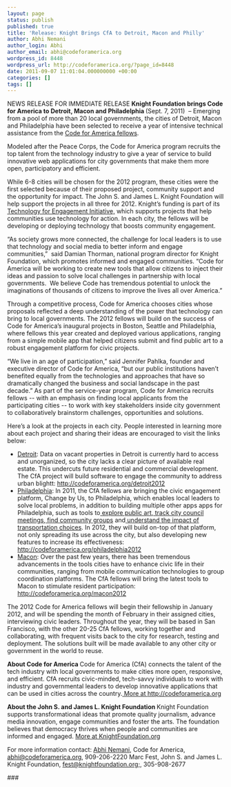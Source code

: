 ```yaml
---
layout: page
status: publish
published: true
title: 'Release: Knight Brings CfA to Detroit, Macon and Philly'
author: Abhi Nemani
author_login: Abhi
author_email: abhi@codeforamerica.org
wordpress_id: 8448
wordpress_url: http://codeforamerica.org/?page_id=8448
date: 2011-09-07 11:01:04.000000000 +00:00
categories: []
tags: []
---
```

NEWS RELEASE FOR IMMEDIATE RELEASE
<strong>Knight Foundation brings Code for America to Detroit, Macon and Philadelphia
</strong>
(Sept. 7, 2011)  – Emerging from a pool of more than 20 local governments, the cities of Detroit, Macon and Philadelphia have been selected to receive a year of intensive technical assistance from the <a href="http://codeforamerica.org/">Code for America fellows</a>.

Modeled after the Peace Corps, the Code for America program recruits the top talent from the technology industry to give a year of service to build innovative web applications for city governments that make them more open, participatory and efficient.

While 6-8 cities will be chosen for the 2012 program, these cities were the first selected because of their proposed project, community support and the opportunity for impact. The John S. and James L. Knight Foundation will help support the projects in all three for 2012. Knight’s funding is part of its<a href="http://www.technologyforengagement.org/"> Technology for Engagement Initiative,</a> which supports projects that help communities use technology for action. In each city, the fellows will be developing or deploying technology that boosts community engagement.

“As society grows more connected, the challenge for local leaders is to use that technology and social media to better inform and engage communities,”  said Damian Thorman, national program director for Knight Foundation, which promotes informed and engaged communities. “Code for America will be working to create new tools that allow citizens to inject their ideas and passion to solve local challenges in partnership with local governments.  We believe Code has tremendous potential to unlock the imaginations of thousands of citizens to improve the lives all over America.”

Through a competitive process, Code for America chooses cities whose proposals reflected a deep understanding of the power that technology can bring to local governments. The 2012 fellows will build on the success of Code for America’s inaugural projects in Boston, Seattle and Philadelphia, where fellows this year created and deployed various applications, ranging from a simple mobile app that helped citizens submit and find public art to a robust engagement platform for civic projects.

“We live in an age of participation,” said Jennifer Pahlka, founder and executive director of Code for America, “but our public institutions haven’t benefited equally from the technologies and approaches that have so dramatically changed the business and social landscape in the past decade.” As part of the service-year program, Code for America recruits fellows -- with an emphasis on finding local applicants from the participating cities -- to work with key stakeholders inside city government to collaboratively brainstorm challenges, opportunities and solutions.

Here’s a look at the projects in each city. People interested in learning more about each project and sharing their ideas are encouraged to visit the links below:
<ul>
	<li><a href="http://codeforamerica.org/detroit2012">Detroit</a>: Data on vacant properties in Detroit is currently hard to access and unorganized, so the city lacks a clear picture of available real estate. This undercuts future residential and commercial development. The CfA project will build software to engage the community to address urban blightt: <a href="http://codeforamerica.org/detroit2012">http://codeforamerica.org/detroit2012</a></li>
	<li><a href="http://codeforamerica.org/philadelphia2012">Philadelphia</a>: In 2011, the CfA fellows are bringing the civic engagement platform, Change by Us, to Philadelphia, which enables local leaders to solve local problems, in addition to building multiple other apps apps for Philadelphia, such as tools to<a href="http://codeforamerica.org/?cfa_project=mural-app"> explore public art</a>,<a href="http://codeforamerica.org/?cfa_project=councilmatic-3"> track city council meetings</a>,<a href="http://codeforamerica.org/?cfa_project=citygroups"> find community groups</a> and<a href="http://codeforamerica.org/?cfa_project=transportation-choices"> understand the impact of transportation choices</a>. In 2012, they will build on-top of that platform, not only spreading its use across the city, but also developing new features to increase its effectiveness: <a href="http://codeforamerica.org/philadelphia2012">http://codeforamerica.org/philadelphia2012</a></li>
	<li><a href="http://codeforamerica.org/macon2012">Macon</a>: Over the past few years, there has been tremendous advancements in the tools cities have to enhance civic life in their communities, ranging from mobile communication technologies to group coordination platforms. The CfA fellows will bring the latest tools to Macon to stimulate resident participation: <a href="http://codeforamerica.org/macon2012">http://codeforamerica.org/macon2012</a></li>
</ul>
The 2012 Code for America fellows will begin their fellowship in January 2012, and will be spending the month of February in their assigned cities, interviewing civic leaders. Throughout the year, they will be based in San Francisco, with the other 20-25 CfA fellows, working together and collaborating, with frequent visits back to the city for research, testing and deployment. The solutions built will be made available to any other city or government in the world to reuse.

<strong>About Code for America
</strong>Code for America (CfA) connects the talent of the tech industry with local governments to make cities more open, responsive, and efficient. CfA recruits civic-minded, tech-savvy individuals to work with industry and governmental leaders to develop innovative applications that can be used in cities across the country.<a href="http://codeforamerica.org/"> More at http://codeforamerica.org</a>

<strong>About the John S. and James L. Knight Foundation
</strong>Knight Foundation supports transformational ideas that promote quality journalism, advance media innovation, engage communities and foster the arts. The foundation believes that democracy thrives when people and communities are informed and engaged. <a href="http://www.knightfoundation.org/">More at KnightFoundation.org</a>

For more information contact:
<a href="http://abhinemani.com/">Abhi Nemani</a>, Code for America, abhi@codeforamerica.org, 909-206-2220
Marc Fest, John S. and James L. Knight Foundation, <a href="mailto:fest@knightfoundation.org">fest@knightfoundation.org</a>;, 305-908-2677
<p dir="ltr">###</p>
